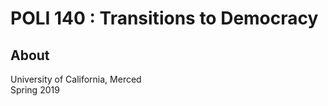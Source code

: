 # POLI 140 : Transitions to Democracy 
## About
University of California, Merced <br> 
Spring 2019 
